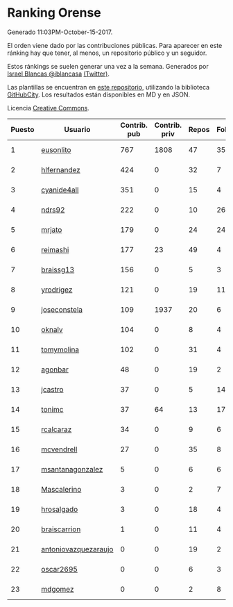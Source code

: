 # Ranking Orense

Generado 11:03PM-October-15-2017.

El orden viene dado por las contribuciones públicas. Para aparecer en este ránking hay que tener, al menos, un repositorio público y un seguidor.

Estos ránkings se suelen generar una vez a la semana. Generados por [Israel Blancas @iblancasa](https://github.com/iblancasa/) [(Twitter)](https://twitter.com/iblancasa).

Las plantillas se encuentran en [este repositorio](https://github.com/iblancasa/GH-Spanish-Ranking), utilizando la biblioteca [GitHubCity](https://github.com/iblancasa/GitHubCity). Los resultados están disponibles en MD y en JSON.

Licencia [Creative Commons](https://creativecommons.org/licenses/by/4.0/).

| Puesto   |  Usuario  | Contrib. pub | Contrib. priv |Repos| Followers | Desde |  Avatar  |
|----------|-----------|--------------|---------------|-----|-----------|-------|----------|
|1|[eusonlito](https://github.com/eusonlito)|767|1808|47|35|2011-03-01|![eusonlito](https://avatars2.githubusercontent.com/u/644551)|
|2|[hlfernandez](https://github.com/hlfernandez)|424|0|32|7|2013-01-31|![hlfernandez](https://avatars3.githubusercontent.com/u/3440230)|
|3|[cyanide4all](https://github.com/cyanide4all)|351|0|15|4|2015-10-13|![cyanide4all](https://avatars3.githubusercontent.com/u/15110109)|
|4|[ndrs92](https://github.com/ndrs92)|222|0|10|26|2013-12-10|![ndrs92](https://avatars1.githubusercontent.com/u/6155245)|
|5|[mrjato](https://github.com/mrjato)|179|0|24|24|2013-01-31|![mrjato](https://avatars0.githubusercontent.com/u/3437005)|
|6|[reimashi](https://github.com/reimashi)|177|23|49|4|2013-11-16|![reimashi](https://avatars3.githubusercontent.com/u/5956659)|
|7|[braissg13](https://github.com/braissg13)|156|0|5|3|2016-11-03|![braissg13](https://avatars3.githubusercontent.com/u/23237528)|
|8|[yrodrigez](https://github.com/yrodrigez)|121|0|19|11|2014-02-26|![yrodrigez](https://avatars0.githubusercontent.com/u/6799275)|
|9|[joseconstela](https://github.com/joseconstela)|109|1937|20|6|2014-01-13|![joseconstela](https://avatars0.githubusercontent.com/u/6388629)|
|10|[oknalv](https://github.com/oknalv)|104|0|8|4|2014-12-05|![oknalv](https://avatars0.githubusercontent.com/u/10089519)|
|11|[tomymolina](https://github.com/tomymolina)|102|0|31|4|2012-01-06|![tomymolina](https://avatars2.githubusercontent.com/u/1309445)|
|12|[agonbar](https://github.com/agonbar)|48|0|19|2|2012-03-19|![agonbar](https://avatars1.githubusercontent.com/u/1553211)|
|13|[jcastro](https://github.com/jcastro)|37|0|5|14|2010-01-26|![jcastro](https://avatars0.githubusercontent.com/u/190036)|
|14|[tonimc](https://github.com/tonimc)|37|64|13|17|2011-04-25|![tonimc](https://avatars2.githubusercontent.com/u/750002)|
|15|[rcalcaraz](https://github.com/rcalcaraz)|34|0|9|6|2013-10-24|![rcalcaraz](https://avatars3.githubusercontent.com/u/5764920)|
|16|[mcvendrell](https://github.com/mcvendrell)|27|0|35|8|2012-06-18|![mcvendrell](https://avatars1.githubusercontent.com/u/1863001)|
|17|[msantanagonzalez](https://github.com/msantanagonzalez)|5|0|6|6|2014-09-22|![msantanagonzalez](https://avatars2.githubusercontent.com/u/8866635)|
|18|[Mascalerino](https://github.com/Mascalerino)|3|0|2|7|2014-12-05|![Mascalerino](https://avatars0.githubusercontent.com/u/10086067)|
|19|[hrosalgado](https://github.com/hrosalgado)|3|0|18|4|2014-11-24|![hrosalgado](https://avatars2.githubusercontent.com/u/9938772)|
|20|[braiscarrion](https://github.com/braiscarrion)|1|0|11|4|2013-12-29|![braiscarrion](https://avatars0.githubusercontent.com/u/6281857)|
|21|[antoniovazquezaraujo](https://github.com/antoniovazquezaraujo)|0|0|19|2|2011-08-17|![antoniovazquezaraujo](https://avatars0.githubusercontent.com/u/987077)|
|22|[oscar2695](https://github.com/oscar2695)|0|0|6|3|2013-10-24|![oscar2695](https://avatars0.githubusercontent.com/u/5764349)|
|23|[mdgomez](https://github.com/mdgomez)|0|0|2|8|2014-11-26|![mdgomez](https://avatars1.githubusercontent.com/u/9967701)|
